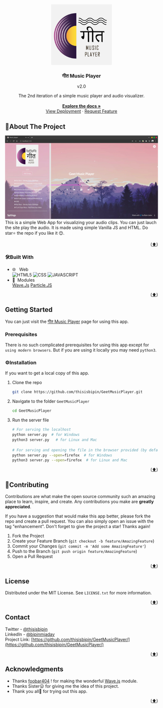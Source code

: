 <div id="top"></div>

<!-- PROJECT LOGO -->
<br />
<div align="center">
  <a href="https://github.comthisisbipin/GeetMusicPlayer">
    <img src="https://raw.githubusercontent.com/thisisbipin/GeetMusicPlayer/master/public/assets/music-logo.jpg" alt="Logo" width="200" height="200">
  </a>

<h3 align="center"> गीत Music Player</h3>
  v2.0
  <p align="center">
    The 2nd iteration of a simple music player and audio visualizer. 
    <br /><br />
    <a href="https://github.com/thisisbipin/GeetMusicPlayer"><strong>Explore the docs »</strong></a>
    <br />
    <a href="https://thisisbipin.github.io/GeetMusicPlayer/">View Deployment</a>
    ·
    <a href="https://github.com/thisisbipin/GeetMusicPlayer/issues">Request Feature</a>
  </p>
</div>

<!-- ABOUT THE PROJECT -->

## 📝About The Project

![Screenshot](https://raw.githubusercontent.com/thisisbipin/GeetMusicPlayer/master/public/assets/info/screenshot.jpg)
<br />
This is a simple Web App for visualizing your audio clips. You can just lauch the site play the audio. It is made using simple Vanilla JS and HTML. Do star⭐ the repo if you like it 😊.

<p align="right">(<a href="#top">⬆️</a>)</p>

### 🛠Built With

- 🌐 &nbsp; Web </br>
  ![HTML5](https://img.shields.io/badge/-HTML5-333333?style=flat&logo=HTML5)
  ![CSS](https://img.shields.io/badge/-CSS-333333?style=flat&logo=CSS3&logoColor=1572B6)
  ![JAVASCRIPT](https://img.shields.io/badge/-JS-333333?style=flat&logo=javascript)
- 🧾&nbsp; Modules </br>
  [Wave.Js](https://github.com/foobar404/Wave.js/)
  [Particle.JS](https://github.com/foobar404/Wave.js/)

<p align="right">(<a href="#top">⬆️</a>)</p>

<!-- GETTING STARTED -->

## Getting Started

You can just visit the [गीत Music Player](https://thisisbipin.github.io/GeetMusicPlayer/) page for using this app.

### Prerequisites

There is no such complicated prerequisites for using this app except for `using modern browsers`. But if you are using it locally you may need `python3`.

### ⚙Installation

If you want to get a local copy of this app.

1. Clone the repo
   ```sh
   git clone https://github.com/thisisbipin/GeetMusicPlayer.git
   ```
2. Navigate to the folder `GeetMusicPlayer`
   ```sh
   cd GeetMusicPlayer
   ```
3. Run the server file

   ```sh
   # For serving the localhost 
   python server.py  # for Windows
   python3 server.py   # for Linux and Mac
   
   # For serving and opening the file in the browser provided (by default firefox)
   python server.py --open=firefox  # for Windows
   python3 server.py --open=firefox  # for Linux and Mac
   ```

<p align="right">(<a href="#top">⬆️</a>)</p>

<!-- CONTRIBUTING -->

## 🤝Contributing

Contributions are what make the open source community such an amazing place to learn, inspire, and create. Any contributions you make are **greatly appreciated**.

If you have a suggestion that would make this app better, please fork the repo and create a pull request. You can also simply open an issue with the tag "enhancement".
Don't forget to give the project a star! Thanks again!

1. Fork the Project
2. Create your Feature Branch (`git checkout -b feature/AmazingFeature`)
3. Commit your Changes (`git commit -m 'Add some AmazingFeature'`)
4. Push to the Branch (`git push origin feature/AmazingFeature`)
5. Open a Pull Request

<p align="right">(<a href="#top">⬆️</a>)</p>

<!-- LICENSE -->

## License

Distributed under the MIT License. See `LICENSE.txt` for more information.

<p align="right">(<a href="#top">⬆️</a>)</p>

<!-- CONTACT -->

## Contact

Twitter - [@thisisbipin](https://twitter.com/thisisbipin) <br>
LinkedIn - [@bipinmjadav](https://www.linkedin.com/in/bipinmjadav/) <br>
Project Link: [https://github.com/thisisbipin/GeetMusicPlayer/](https://github.com/thisisbipin/GeetMusicPlayer/)

<p align="right">(<a href="#top">⬆️</a>)</p>

<!-- ACKNOWLEDGMENTS -->

## Acknowledgments

- Thanks [foobar404](https://github.com/foobar404/) ! for making the wonderful [Wave.js](https://github.com/foobar404/Wave.js/) module.
- Thanks Sister😛 for giving me the idea of this project.
- Thank you all🤗 for trying out this app.

<p align="right">(<a href="#top">⬆️</a>)</p>
